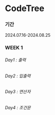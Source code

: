 # CodeTree
### 기간
2024.07.16-2024.08.25

### WEEK 1
###### Day1 : 출력
###### Day2 : 입출력
###### Day3 : 연산자
###### Day4 : 조건문
